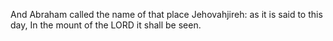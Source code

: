 And Abraham called the name of that place Jehovahjireh: as it is said to this day, In the mount of the LORD it shall be seen.
